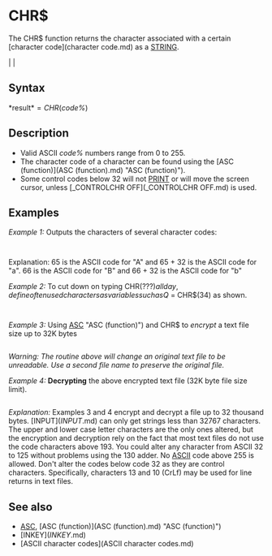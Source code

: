 # CHR$

The CHR$ function returns the character associated with a certain [character code](character code.md) as a [STRING](STRING.md).

  

|  |

## Syntax

*result$* = CHR$(*code%*)
  

## Description

* Valid ASCII *code%* numbers range from 0 to 255.
* The character code of a character can be found using the [ASC (function)](ASC (function).md) "ASC (function)").
* Some control codes below 32 will not [PRINT](PRINT.md) or will move the screen cursor, unless [_CONTROLCHR OFF](_CONTROLCHR OFF.md) is used.

  

## Examples

*Example 1:* Outputs the characters of several character codes:

``` [PRINT](PRINT.md) CHR$(65); CHR$(65 + 32) [PRINT](PRINT.md) CHR$(66); CHR$(66 + 32)  
```

``` Aa Bb  
```

Explanation: 65 is the ASCII code for "A" and 65 + 32 is the ASCII code for "a". 66 is the ASCII code for "B" and 66 + 32 is the ASCII code for "b"
  

*Example 2:* To cut down on typing CHR$(???) all day, define often used characters as variables such as Q$ = CHR$(34) as shown.

```   [DIM](DIM.md) Q AS [STRING](STRING.md) * 1   'define as one byte string(get rid of $ type suffix too) Q = CHR$(34)          'Q will now represent the elusive quotation mark in a string  PRINT "This text uses "; Q; "quotation marks"; Q; " that could have caused a syntax error!"   
```

``` This text uses "quotation marks" that could have caused a syntax error!  
```

  

*Example 3:* Using [ASC](ASC.md) "ASC (function)") and CHR$ to *encrypt* a text file size up to 32K bytes

``` [OPEN](OPEN.md) FileName$ [FOR](FOR.md) [INPUT](INPUT.md) "INPUT (file mode)") [AS](AS.md) #1 ' FileName to be encrypted [IF](IF.md) [LOF](LOF.md)(1) <= 32000 [THEN](THEN.md) Text$ = [INPUT$](INPUT$.md)([LOF](LOF.md)(1), 1) ' get Text as one string [CLOSE](CLOSE.md) #1 Send$ = "" ' clear value [FOR](FOR.md) i = 1 [TO](TO.md) [LEN](LEN.md)(Text$)     Letter$ = [MID$](MID$.md) "MID$ (function)")(Text$, i, 1) ' get each character in the text     Code = [ASC](ASC.md) "ASC (function)")(Letter$)     [IF](IF.md) (Code > 64 [AND](AND.md) "AND (boolean)") Code < 91) [OR](OR.md) "OR (boolean)") (Code > 96 [AND](AND.md) "AND (boolean)") Code < 123) [THEN](THEN.md)         Letter$ = CHR$(Code + 130) ' change letter's ASCII character by 130     [END IF](END IF.md)     Send$ = Send$ + Letter$ ' reassemble string with just letters encrypted [NEXT](NEXT.md) i [OPEN](OPEN.md) FileName$ [FOR](FOR.md) [OUTPUT](OUTPUT.md) [AS](AS.md) #1 ' erase FileName to be encrypted [PRINT](PRINT.md) "PRINT (file statement)") #1, Send$   ' Text as one string [CLOSE](CLOSE.md) #1  
```

*Warning: The routine above will change an original text file to be unreadable. Use a second file name to preserve the original file.*
  

*Example 4:* **Decrypting** the above encrypted text file (32K byte file size limit).

``` [OPEN](OPEN.md) FileName$ [FOR](FOR.md) [INPUT](INPUT.md) "INPUT (file mode)") [AS](AS.md) #1       ' FileName to be decrypted     Text$ = [INPUT$](INPUT$.md)([LOF](LOF.md)(1), 1)         ' open Text as one string [CLOSE](CLOSE.md) #1 Send$ = "" [FOR](FOR.md) i = 1 [TO](TO.md) [LEN](LEN.md)(Text$)     Letter$ = [MID$](MID$.md) "MID$ (function)")(Text$, i, 1)     Code = [ASC](ASC.md) "ASC (function)")(Letter$)     [IF](IF.md) (Code > 194 [AND](AND.md) "AND (boolean)") Code < 221) [OR](OR.md) "OR (boolean)") (Code > 226 [AND](AND.md) "AND (boolean)") Code < 253) [THEN](THEN.md)         Letter$ = CHR$(Code - 130)  ' change back to a Letter character     [END IF](END IF.md)     Send$ = Send$ + Letter$ ' reassemble string as normal letters     [NEXT](NEXT.md) i [OPEN](OPEN.md) FileName$ [FOR](FOR.md) [OUTPUT](OUTPUT.md) [AS](AS.md) #1 ' Erase file for decrypted text     [PRINT](PRINT.md) "PRINT (file statement)") #1, Send$ ' place Text as one string [CLOSE](CLOSE.md) #1  
```

*Explanation:* Examples 3 and 4 encrypt and decrypt a file up to 32 thousand bytes. [INPUT$](INPUT$.md) can only get strings less than 32767 characters. The upper and lower case letter characters are the only ones altered, but the encryption and decryption rely on the fact that most text files do not use the code characters above 193. You could alter any character from ASCII 32 to 125 without problems using the 130 adder. No [ASCII](ASCII.md) code above 255 is allowed. Don't alter the codes below code 32 as they are control characters. Specifically, characters 13 and 10 (CrLf) may be used for line returns in text files.
  

## See also

* [ASC](ASC.md), [ASC (function)](ASC (function).md) "ASC (function)")
* [INKEY$](INKEY$.md)
* [ASCII character codes](ASCII character codes.md)

  

